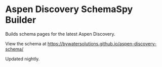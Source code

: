 # Aspen Discovery SchemaSpy Builder

Builds schema pages for the latest Aspen Discovery.

View the schema at https://bywatersolutions.github.io/aspen-discovery-schema/

Updated nightly.
